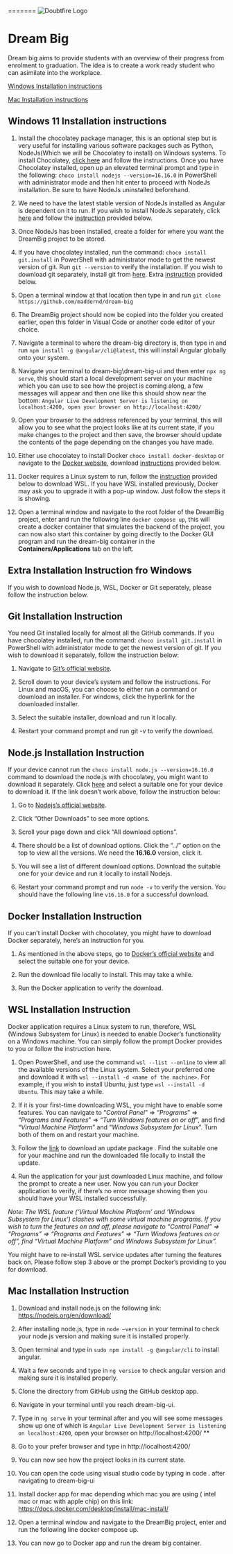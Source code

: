 =======
![Doubtfire Logo](http://puu.sh/lyClF/fde5bfbbe7.png)
# Dream Big

Dream big aims to provide students with an overview of their progress from enrolment to graduation. The idea is to create a work ready student who can asimilate into the workplace.

[Windows Installation instructions](#windows-11-installation-instructions)

[Mac Installation instructions](#mac-installation-instruction)

## Windows 11 Installation instructions

1. Install the chocolatey package manager, this is an optional step but is very useful for installing various software packages such as Python, NodeJs(Which we will be Chocolatey to install) on Windows systems. To install Chocolatey, [click here](https://chocolatey.org/install) and follow the instructions. Once you have Chocolatey installed, open up an elevated terminal prompt and type in the following: `choco install nodejs --version=16.16.0` in PowerShell with administrator mode and then hit enter to proceed with NodeJs installation. Be sure to have NodeJs uninstalled beforehand.

2. We need to have the latest stable version of NodeJs installed as Angular is dependent on it to run. If you wish to install NodeJs separately, click [here](https://nodejs.org/en/) and follow the [instruction](#nodejs-installation-instruction) provided below. 


3. Once NodeJs has been installed, create a folder for where you want the DreamBig project to be stored.

4. If you have chocolatey installed, run the command: `choco install git.install` in PowerShell with administrator mode to get the newest version of git. Run `git --version` to verify the installation. If you wish to download git separately, install git from [here](https://git-scm.com/download/win). Extra [instruction](#git-installation-instruction) provided below.

5. Open a terminal window at that location then type in and run `git clone https://github.com/maddernd/dream-big`

6. The DreamBig project should now be copied into the folder you created earlier, open this folder in Visual Code or another code editor of your choice.

7. Navigate a terminal to where the dream-big directory is, then type in and run `npm install -g @angular/cli@latest`, this will install Angular globally onto your system.

8. Navigate your terminal to dream-big\dream-big-ui and then enter `npx ng serve`, this should start a local development server on your machine which you can use to see how the project is coming along, a few messages will appear and then one like this should show near the bottom: `Angular Live Development Server is listening on localhost:4200, open your browser on http://localhost:4200/`

9. Open your browser to the address referenced by your terminal, this will allow you to see what the project looks like at its current state, if you make changes to the project and then save, the browser should update the contents of the page depending on the changes you have made.

10. Either use chocolatey to install Docker `choco install docker-desktop` or navigate to the [Docker website](https://www.docker.com/get-started/), download [instructions](#docker-installation-instruction)  provided below.

11. Docker requires a Linux system to run, follow the [instruction](#wsl-installation-instruction) provided below to download WSL. If you have WSL installed previously, Docker may ask you to upgrade it with a pop-up window. Just follow the steps it is showing.

12. Open a terminal window and navigate to the root folder of the DreamBig project, enter and run the following line `docker compose up`, this will create a docker container that simulates the backend of the project, you can now also start this container by going directly to the Docker GUI program and run the dream-big container in the **Containers/Applications** tab on the left.

## Extra Installation Instruction fro Windows

If you wish to download Node.js, WSL, Docker or Git seperately, please follow the instruction below. 

## Git Installation Instruction

You need Git installed locally for almost all the GitHub commands. If you have chocolatey installed, run the command: `choco install git.install` in PowerShell with administrator mode to get the newest version of git. If you wish to download it separately, follow the instruction below:

1. Navigate to [Git’s official website](https://git-scm.com/download/win).

2. Scroll down to your device’s system and follow the instructions. For Linux and macOS, you can choose to either run a command or download an installer. For windows, click the hyperlink for the downloaded installer.

3. Select the suitable installer, download and run it locally. 

4. Restart your command prompt and run git -v to verify the download.

## Node.js Installation Instruction

If your device cannot run the `choco install node.js --version=16.16.0` command to download the node.js with chocolatey, you might want to download it separately. Click [here](https://nodejs.org/dist/v16.16.0/) and select a suitable one for your device to download it. If the link doesn’t work above, follow the instruction below:

1. Go to [Nodejs’s official website](https://nodejs.org/en/).

2. Click “Other Downloads” to see more options.

3. Scroll your page down and click “All download options”.

4. There should be a list of download options. Click the “../” option on the top to view all the versions. We need the **16.16.0** version, click it.

5. You will see a list of different download options. Download the suitable one for your device and run it locally to install Nodejs.

6. Restart your command prompt and run `node -v`  to verify the version. You should have the following line `v16.16.0` for a successful download.

## Docker Installation Instruction

If you can’t install Docker with chocolatey, you might have to download Docker separately, here’s an instruction for you.

1. As mentioned in the above steps, go to [Docker’s official website](https://www.docker.com/get-started/) and select the suitable one for your device.

2. Run the download file locally to install. This may take a while. 

3. Run the Docker application to verify the download.

## WSL Installation Instruction

Docker application requires a Linux system to run, therefore, WSL (Windows Subsystem for Linux) is needed to enable Docker’s functionality on a Windows machine. You can simply follow the prompt Docker provides to you or follow the instruction here.

1. Open PowerShell, and use the command `wsl --list --online` to view all the available versions of the Linux system. Select your preferred one and download it with `wsl --install -d <name of the machine>`. For example, if you wish to install Ubuntu, just type `wsl --install -d Ubuntu`. This may take a while.

2. If it is your first-time downloading WSL, you might have to enable some features. You can navigate to  “*Control Panel*” => “*Programs*” => “*Programs and Features*” => “*Turn Windows features on or off*”, and find “*Virtual Machine Platform*” and "*Windows Subsystem for Linux*”. Turn both of them on and restart your machine.

3. Follow the [link](https://aka.ms/wsl2kernel) to download an update package . Find the suitable one for your machine and run the downloaded file locally to install the update. 

4. Run the application for your just downloaded Linux machine, and follow the prompt to create a new user. Now you can run your Docker application to verify, if there’s no error message showing then you should have your WSL installed successfully.

*Note: The WSL feature (‘Virtual Machine Platform’ and ‘Windows Subsystem for Linux’) clashes with some virtual machine programs. If you wish to turn the features on and off, please navigate to “Control Panel” => “Programs” => “Programs and Features” => “Turn Windows features on or off”, find “Virtual Machine Platform” and Windows Subsystem for Linux”.*

You might have to re-install WSL service updates after turning the features back on. Please follow step 3 above or the prompt Docker’s providing to you for download.

## Mac Installation Instruction

1. Download and install node.js on the following link: https://nodejs.org/en/download/

2. After installing node.js, type in `node –version` in your terminal to check your node.js version and making sure it is installed properly.

3. Open terminal and type in `sudo npm install -g @angular/cli` to install angular.

4. Wait a few seconds and type in `ng version` to check angular version and making sure it is installed properly.

5. Clone the directory from GitHub using the GitHub desktop app.

6. Navigate in your terminal until you reach dream-big-ui.

7. Type in `ng serve` in your terminal after and you will see some messages show up one of which is `Angular Live Development Server is listening on localhost:4200`, open your browser on http://localhost:4200/ **

8. Go to your prefer browser and type in http://localhost:4200/

9. You can now see how the project looks in its current state.

10. You can open the code using visual studio code by typing in code . after navigating to dream-big-ui

11. Install docker app for mac depending which mac you are using ( intel mac or mac with apple chip) on this link: https://docs.docker.com/desktop/install/mac-install/

12. Open a terminal window and navigate to the DreamBig project, enter and run the following line docker compose up.

13. You can now go to Docker app and run the dream big container.